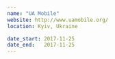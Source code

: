 ```yaml
---
name: "UA Mobile"
website: http://www.uamobile.org/
location: Kyiv, Ukraine

date_start: 2017-11-25
date_end:   2017-11-25
---
```

